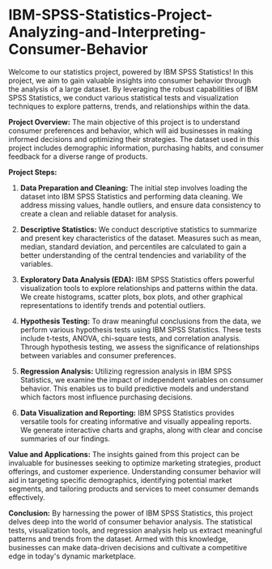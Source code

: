 # IBM-SPSS-Statistics-Project-Analyzing-and-Interpreting-Consumer-Behavior

Welcome to our statistics project, powered by IBM SPSS Statistics! In this project, we aim to gain valuable insights into consumer behavior through the analysis of a large dataset. By leveraging the robust capabilities of IBM SPSS Statistics, we conduct various statistical tests and visualization techniques to explore patterns, trends, and relationships within the data.

**Project Overview:**
The main objective of this project is to understand consumer preferences and behavior, which will aid businesses in making informed decisions and optimizing their strategies. The dataset used in this project includes demographic information, purchasing habits, and consumer feedback for a diverse range of products.

**Project Steps:**
1. **Data Preparation and Cleaning:** The initial step involves loading the dataset into IBM SPSS Statistics and performing data cleaning. We address missing values, handle outliers, and ensure data consistency to create a clean and reliable dataset for analysis.

2. **Descriptive Statistics:** We conduct descriptive statistics to summarize and present key characteristics of the dataset. Measures such as mean, median, standard deviation, and percentiles are calculated to gain a better understanding of the central tendencies and variability of the variables.

3. **Exploratory Data Analysis (EDA):** IBM SPSS Statistics offers powerful visualization tools to explore relationships and patterns within the data. We create histograms, scatter plots, box plots, and other graphical representations to identify trends and potential outliers.

4. **Hypothesis Testing:** To draw meaningful conclusions from the data, we perform various hypothesis tests using IBM SPSS Statistics. These tests include t-tests, ANOVA, chi-square tests, and correlation analysis. Through hypothesis testing, we assess the significance of relationships between variables and consumer preferences.

5. **Regression Analysis:** Utilizing regression analysis in IBM SPSS Statistics, we examine the impact of independent variables on consumer behavior. This enables us to build predictive models and understand which factors most influence purchasing decisions.

6. **Data Visualization and Reporting:** IBM SPSS Statistics provides versatile tools for creating informative and visually appealing reports. We generate interactive charts and graphs, along with clear and concise summaries of our findings.

**Value and Applications:**
The insights gained from this project can be invaluable for businesses seeking to optimize marketing strategies, product offerings, and customer experience. Understanding consumer behavior will aid in targeting specific demographics, identifying potential market segments, and tailoring products and services to meet consumer demands effectively.

**Conclusion:**
By harnessing the power of IBM SPSS Statistics, this project delves deep into the world of consumer behavior analysis. The statistical tests, visualization tools, and regression analysis help us extract meaningful patterns and trends from the dataset. Armed with this knowledge, businesses can make data-driven decisions and cultivate a competitive edge in today's dynamic marketplace.


